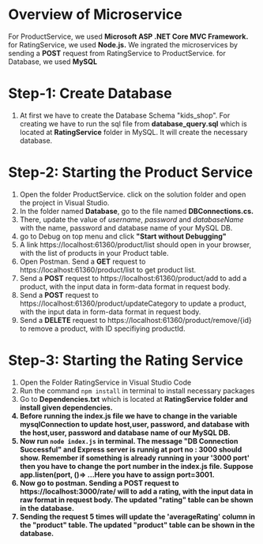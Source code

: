 # Overview of Microservice
For ProductService, we used <strong>Microsoft ASP .NET Core MVC Framework.</strong> for RatingService, we used <strong>Node.js.</strong> We ingrated the microservices by sending a <strong>POST</strong> request from RatingService to ProductService. for Database, we used <strong>MySQL</strong>

# Step-1: Create Database 
1. At first we have to create the Database Schema "kids_shop". For creating we have to run the sql file from <strong>database_query.sql</strong> which is located at <strong>RatingService</strong> folder in MySQL. It will create the necessary database.

# Step-2: Starting the Product Service
1. Open the folder ProductService. click on the solution folder and open the project in Visual Studio.
2. In the folder named <strong>Database</strong>, go to the file named <strong>DBConnections.cs.</strong>
3. There, update the value of <i>username</i>, <i>password</i> and <i>databaseName</i> with the name, password and database name of your MySQL DB.
4. go to Debug on top menu and click <b>"Start without Debugging"</b>
5. A link https://localhost:61360/product/list should open in your browser, with the list of products in your Product table.
6. Open Postman. Send a <strong>GET</strong> request to https://localhost:61360/product/list to get product list.
7. Send a <strong>POST</strong> request to https://localhost:61360/product/add to add a product, with the input data in form-data format in request body.
8. Send a <strong>POST</strong> request to https://localhost:61360/product/updateCategory to update a product, with the input data in form-data format in request body.
9. Send a <strong>DELETE</strong> request to https://localhost:61360/product/remove/{id} to remove a product, with ID specifiying productId.

# Step-3: Starting the Rating Service
1. Open the Folder RatingService in Visual Studio Code
2. Run the command `npm install` in terminal to install necessary packages
3. Go to <strong>Dependencies.txt</strong> which is located at <strong>RatingService</RatingService> folder and install given dependencies.
4. Before running the index.js file we have to change in the variable <strong>mysqlConnection</strong> to update host,user, password, and database with the host,user, password and database name of our MySQL DB.
5. Now run `node index.js` in terminal. The message <strong>"DB Connection Successful"</strong> and <strong>Express server is runnig at port no : 3000</strong> should show. Remember if something is already running in your '3000 port' then you have to change the port number in the index.js file. Suppose app.listen(port, ()=>  ...Here you have to assign port=3001.
6. Now go to postman. Sending a <strong>POST</strong> request to https://localhost:3000/rate/ will to add a rating, with the input data in raw format in request body. The updated "rating" table can be shown in the database.
7. Sending the request <strong>5 times</strong> will update the 'averageRating' column in the "product" table. The updated "product" table can be shown in the database.
